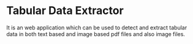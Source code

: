# Tabular Data Extractor
It is an web application which can be used to detect and extract tabular data in both text based and image based pdf files and also image files.
